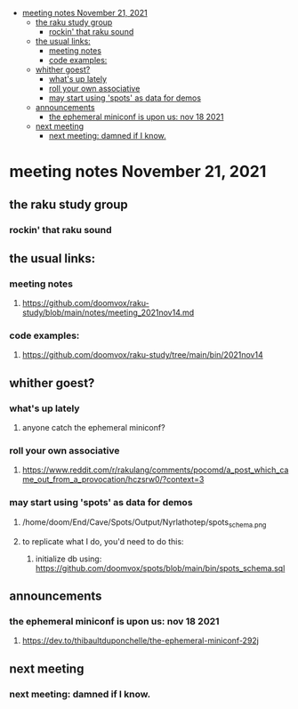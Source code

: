 - [meeting notes November 21, 2021](#org60cf86a)
  - [the raku study group](#org30de0ac)
    - [rockin' that raku sound](#org716a201)
  - [the usual links:](#org4854be2)
    - [meeting notes](#org591859a)
    - [code examples:](#org9b45c82)
  - [whither goest?](#org716e989)
    - [what's up lately](#orge9ba82d)
    - [roll your own associative](#org9aa8763)
    - [may start using 'spots' as data for demos](#org6df0ca0)
  - [announcements](#orga50f060)
    - [the ephemeral miniconf is upon us: nov 18 2021](#orge791f3f)
  - [next meeting](#org0117bea)
    - [next meeting: damned if I know.](#org5146f41)


<a id="org60cf86a"></a>

# meeting notes November 21, 2021


<a id="org30de0ac"></a>

## the raku study group


<a id="org716a201"></a>

### rockin' that raku sound


<a id="org4854be2"></a>

## the usual links:


<a id="org591859a"></a>

### meeting notes

1.  <https://github.com/doomvox/raku-study/blob/main/notes/meeting_2021nov14.md>


<a id="org9b45c82"></a>

### code examples:

1.  <https://github.com/doomvox/raku-study/tree/main/bin/2021nov14>


<a id="org716e989"></a>

## whither goest?


<a id="orge9ba82d"></a>

### what's up lately

1.  anyone catch the ephemeral miniconf?


<a id="org9aa8763"></a>

### roll your own associative

1.  <https://www.reddit.com/r/rakulang/comments/pocomd/a_post_which_came_out_from_a_provocation/hczsrw0/?context=3>


<a id="org6df0ca0"></a>

### may start using 'spots' as data for demos

1.  /home/doom/End/Cave/Spots/Output/Nyrlathotep/spots<sub>schema.png</sub>

2.  to replicate what I do, you'd need to do this:

    1.  initialize db using: <https://github.com/doomvox/spots/blob/main/bin/spots_schema.sql>


<a id="orga50f060"></a>

## announcements


<a id="orge791f3f"></a>

### the ephemeral miniconf is upon us: nov 18 2021

1.  <https://dev.to/thibaultduponchelle/the-ephemeral-miniconf-292j>


<a id="org0117bea"></a>

## next meeting


<a id="org5146f41"></a>

### next meeting: damned if I know.
